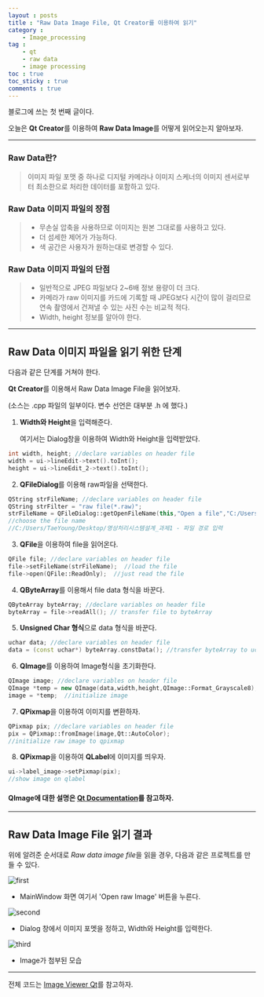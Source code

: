 ```yaml
---
layout : posts
title : "Raw Data Image File, Qt Creator를 이용하여 읽기"
category :
    - Image_processing
tag :
    - qt
    - raw data
    - image processing
toc : true
toc_sticky : true
comments : true
---
```




블로그에 쓰는 첫 번째 글이다.

오늘은 **Qt Creator**를 이용하여 **Raw Data Image**를 어떻게 읽어오는지 알아보자.

---

### Raw Data란?
> 이미지 파일 포맷 중 하나로 디지털 카메라나 이미지 스케너의 이미지 센서로부터 최소한으로 처리한 데이터를 포함하고 있다.

### Raw Data 이미지 파일의 장점
> * 무손실 압축을 사용하므로 이미지는 원본 그대로를 사용하고 있다.
> * 더 섬세한 제어가 가능하다.
> * 색 공간은 사용자가 원하는대로 변경할 수 있다.

### Raw Data 이미지 파일의 단점
> * 일반적으로 JPEG 파일보다 2~6배 정보 용량이 더 크다.
> * 카메라가 raw 이미지를 카드에 기록할 때 JPEG보다 시간이 많이 걸리므로 연속 촬영에서 건져낼 수 있는 사진 수는 비교적 적다.
> * Width, height 정보를 알아야 한다.

---

## Raw Data 이미지 파일을 읽기 위한 단계

다음과 같은 단계를 거쳐야 한다.

**Qt Creator**를 이용해서 Raw Data Image File을 읽어보자.

(소스는 .cpp 파일의 일부이다. 변수 선언은 대부분 .h 에 했다.)

1. **Width와 Height**을 입력해준다. 
   
   여기서는 Dialog창을 이용하여 Width와 Height을 입력받았다.
```cpp
int width, height; //declare variables on header file
width = ui->lineEdit->text().toInt();
height = ui->lineEdit_2->text().toInt();
```

2. **QFileDialog**를 이용해 raw파일을 선택한다.
```cpp
QString strFileName; //declare variables on header file
QString strFilter = "raw file(*.raw)";
strFileName = QFileDialog::getOpenFileName(this,"Open a file","C:/Users/TaeYoung/Desktop/영상처리시스템설계_과제1",strFilter);
//choose the file name
//C:/Users/TaeYoung/Desktop/영상처리시스템설계_과제1 - 파일 경로 입력
```

3. **QFile**을 이용하여 file을 읽어온다.
```cpp
QFile file; //declare variables on header file
file->setFileName(strFileName);  //load the file
file->open(QFile::ReadOnly);  //just read the file
```

4. **QByteArray**를 이용해서 file data 형식을 바꾼다.
```cpp
QByteArray byteArray; //declare variables on header file
byteArray = file->readAll(); // transfer file to byteArray
```

5. **Unsigned Char 형식**으로 data 형식을 바꾼다.
```cpp
uchar data; //declare variables on header file
data = (const uchar*) byteArray.constData(); //transfer byteArray to uchar
```

6. **QImage**를 이용하여 Image형식을 초기화한다.
```cpp
QImage image; //declare variables on header file
QImage *temp = new QImage(data,width,height,QImage::Format_Grayscale8);
image = *temp;  //initialize image
```

7. **QPixmap**을 이용하여 이미지를 변환하자.
```cpp
QPixmap pix; //declare variables on header file
pix = QPixmap::fromImage(image,Qt::AutoColor); 
//initialize raw image to qpixmap
```

8. **QPixmap**을 이용하여 **QLabel**에 이미지를 띄우자.
```cpp
ui->label_image->setPixmap(pix);               
//show image on qlabel
```

#### QImage에 대한 설명은 [Qt Documentation](https://doc.qt.io/qt-5/qimage.html)를 참고하자. #
---

## Raw Data Image File 읽기 결과
위에 알려준 순서대로 *Raw data image file*을 읽을 경우,
다음과 같은 프로젝트를 만들 수 있다.

![first](https://user-images.githubusercontent.com/41863759/80867695-80c98c80-8cd0-11ea-9e68-90c77577c9d3.jpg)

- MainWindow 화면 여기서 'Open raw Image' 버튼을 누른다.


![second](https://user-images.githubusercontent.com/41863759/80867697-832be680-8cd0-11ea-94c3-f5538690a0ed.jpg)

- Dialog 창에서 이미지 포멧을 정하고, Width와 Height를 입력한다.

![third](https://user-images.githubusercontent.com/41863759/80867699-84f5aa00-8cd0-11ea-8cdb-8258d2f2544b.jpg)

- Image가 첨부된 모습

---
전체 코드는 [Image Viewer Qt](https://github.com/Taeyoung96/Image_Viewer_Qt)를 참고하자.





